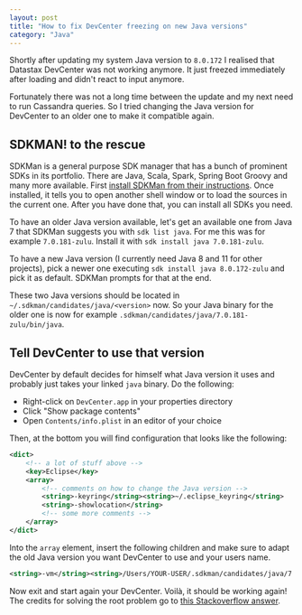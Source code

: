 ```yaml
---
layout: post
title: "How to fix DevCenter freezing on new Java versions"
category: "Java"
---
```


Shortly after updating my system Java version to `8.0.172` I realised that Datastax DevCenter was not working anymore. It just freezed immediately after loading and didn't react to input anymore.

Fortunately there was not a long time between the update and my next need to run Cassandra queries. So I tried changing the Java version for DevCenter to an older one to make it compatible again.

## SDKMAN! to the rescue

SDKMan is a general purpose SDK manager that has a bunch of prominent SDKs in its portfolio. There are Java, Scala, Spark, Spring Boot Groovy and many more available. First [install SDKMan from their instructions](https://sdkman.io/install). Once installed, it tells you to open another shell window or to load the sources in the current one. After you have done that, you can install all SDKs you need.

To have an older Java version available, let's get an available one from Java 7 that SDKMan suggests you with `sdk list java`. For me this was for example `7.0.181-zulu`. Install it with `sdk install java 7.0.181-zulu`.

To have a new Java version (I currently need Java 8 and 11 for other projects), pick a newer one executing `sdk install java 8.0.172-zulu` and pick it as default. SDKMan prompts for that at the end.

These two Java versions should be located in `~/.sdkman/candidates/java/<version>` now. So your Java binary for the older one is now for example `.sdkman/candidates/java/7.0.181-zulu/bin/java`.

## Tell DevCenter to use that version

DevCenter by default decides for himself what Java version it uses and probably just takes your linked `java` binary. Do the following:

* Right-click on `DevCenter.app` in your properties directory
* Click "Show package contents"
* Open `Contents/info.plist` in an editor of your choice

Then, at the bottom you will find configuration that looks like the following:

``` xml
<dict>
    <!-- a lot of stuff above -->
    <key>Eclipse</key>
	<array>
        <!-- comments on how to change the Java version -->
        <string>-keyring</string><string>~/.eclipse_keyring</string>
		<string>-showlocation</string>
        <!-- some more comments -->
    </array>
</dict>
```

Into the `array` element, insert the following children and make sure to adapt the old Java version you want DevCenter to use and your users name.

``` xml
<string>-vm</string><string>/Users/YOUR-USER/.sdkman/candidates/java/7.0.181-zulu/bin/java</string>
```

Now exit and start again your DevCenter. Voilà, it should be working again!
The credits for solving the root problem go to [this Stackoverflow answer](https://stackoverflow.com/a/49617513/5500928).
